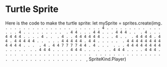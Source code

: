 # Turtle Sprite

Here is the code to make the turtle sprite:
let mySprite = sprites.create(img`
. . . . . . . . . . . . . . . . 
. . . . . . 4 . . . . . . . . . 
. . . . . . 4 . . . . . . . . . 
. 4 4 . . . 4 4 . . . 4 4 4 . . 
. 4 . . . 4 4 4 4 . . . . 4 . . 
. 4 . . 4 4 4 4 4 4 . . . 4 . . 
. 4 4 4 4 . 4 4 . 4 4 4 4 4 . . 
. . . 4 4 4 4 4 . 4 4 . . . . . 
. 4 4 4 4 4 4 4 4 4 4 4 4 . . . 
. 4 . 4 4 7 7 7 7 4 4 . 4 . . . 
. . . 4 4 4 4 4 4 4 4 . . . . . 
. . 4 4 4 . . . . 4 4 4 . . . . 
. . 4 4 4 . . . . 4 4 4 . . . . 
. . . . . . . . . . . . . . . . 
. . . . . . . . . . . . . . . . 
. . . . . . . . . . . . . . . .  
    `, SpriteKind.Player)
